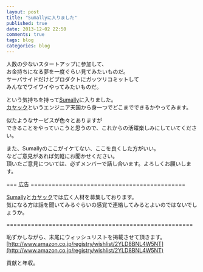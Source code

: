 ```yaml
---
layout: post
title: "Sumallyに入りました"
published: true
date: 2013-12-02 22:50
comments: true
tags: blog
categories: blog
---
```


人数の少ないスタートアップに参加して、  
お金持ちになる夢を一度ぐらい見てみたいものだ。  
サーバサイドだけどプロダクトにガッツリコミットして  
みんなでワイワイやってみたいものだ。  

という気持ちを持って[Sumally](http://sumally.co.jp/)に入りました。  
[カヤック](http://www.kayac.com/recruit/career)というエンジニア天国から身一つでどこまでできるかやってみます。  

似たようなサービスが色々とありますが  
できることをやっていこうと思うので、これからの活躍楽しみにしていてください。  
  
また、Sumallyのここがイケてない、ここを良くした方がいい。  
などご意見があれば気軽にお聞かせください。  
頂いたご意見については、必ずメンバーで話し合います。よろしくお願いします。  
  
=== 広告 ============================================  
  
[Sumally](http://sumally.co.jp/jobs.html)と[カヤック](http://www.kayac.com/recruit/career)では広く人材を募集しております。  
気になる方は話を聞いてみるぐらいの感覚で連絡してみるとよいのではないでしょうか。  

=====================================================
  
恥ずかしながら、末尾にウィッシュリストを掲載させて頂きます。  
[http://www.amazon.co.jp/registry/wishlist/2YLD8BNL4W5NT](http://www.amazon.co.jp/registry/wishlist/2YLD8BNL4W5NT)  
  
貢献と年収。
